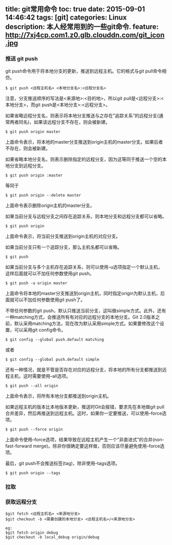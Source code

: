 title: git常用命令
toc: true
date: 2015-09-01 14:46:42
tags: [git]
categories: Linux
description: 本人经常用到的一些git命令.
feature: http://7xj4cp.com1.z0.glb.clouddn.com/git_icon.jpg
---

### 推送  git push

git push命令用于将本地分支的更新，推送到远程主机。它的格式与git pull命令相仿。

    $ git push <远程主机名> <本地分支名>:<远程分支名>

注意，分支推送顺序的写法是<来源地>:<目的地>，所以git pull是<远程分支>:<本地分支>，而git push是<本地分支>:<远程分支>。

如果省略远程分支名，则表示将本地分支推送与之存在”追踪关系”的远程分支(通常两者同名)，如果该远程分支不存在，则会被新建。

    $ git push origin master

上面命令表示，将本地的master分支推送到origin主机的master分支。如果后者不存在，则会被新建。
<!--more-->
如果省略本地分支名，则表示删除指定的远程分支，因为这等同于推送一个空的本地分支到远程分支。

    $ git push origin :master
    
等同于

    $ git push origin --delete master

上面命令表示删除origin主机的master分支。

如果当前分支与远程分支之间存在追踪关系，则本地分支和远程分支都可以省略。

    $ git push origin

上面命令表示，将当前分支推送到origin主机的对应分支。

如果当前分支只有一个追踪分支，那么主机名都可以省略。

    $ git push

如果当前分支与多个主机存在追踪关系，则可以使用-u选项指定一个默认主机，这样后面就可以不加任何参数使用git push。

    $ git push -u origin master

上面命令将本地的master分支推送到origin主机，同时指定origin为默认主机，后面就可以不加任何参数使用git push了。

不带任何参数的git push，默认只推送当前分支，这叫做simple方式。此外，还有一种matching方式，会推送所有有对应的远程分支的本地分支。Git 2.0版本之前，默认采用matching方法，现在改为默认采用simple方式。如果要修改这个设置，可以采用git config命令。

    $ git config --global push.default matching

或者
    
    $ git config --global push.default simple

还有一种情况，就是不管是否存在对应的远程分支，将本地的所有分支都推送到远程主机，这时需要使用–all选项。

    $ git push --all origin

上面命令表示，将所有本地分支都推送到origin主机。

如果远程主机的版本比本地版本更新，推送时Git会报错，要求先在本地做git pull合并差异，然后再推送到远程主机。这时，如果你一定要推送，可以使用–force选项。

    $ git push --force origin

上面命令使用–force选项，结果导致在远程主机产生一个”非直进式”的合并(non-fast-forward merge)。除非你很确定要这样做，否则应该尽量避免使用–force选项。

最后，git push不会推送标签(tag)，除非使用–tags选项。

    $ git push origin --tags

### 拉取


### 获取远程分支
    $git fetch <远程主机名> <来源地分支>
    $git checkout -b <需要创建的本地分支> <远程主机名>/<来源地分支>
    
    eg:
    $git fetch origin debug
    $git checkout -b local_debug origin/debug
    
